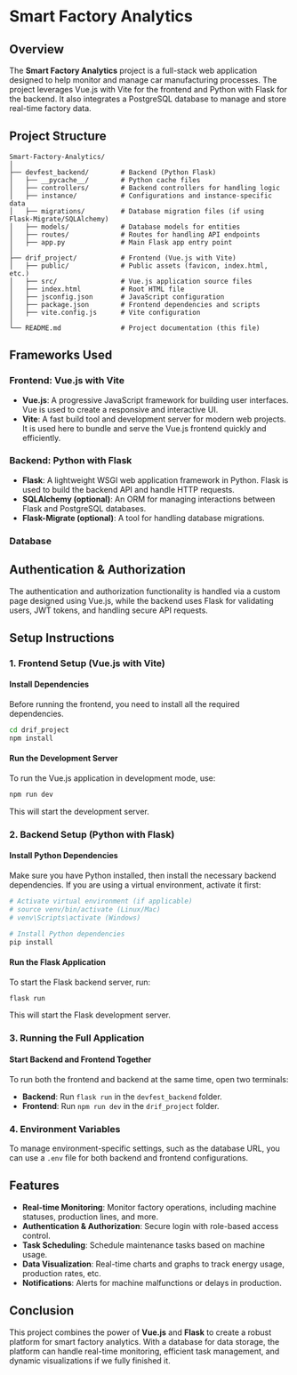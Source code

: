 # Smart Factory Analytics

## Overview
The **Smart Factory Analytics** project is a full-stack web application designed to help monitor and manage car manufacturing processes. The project leverages Vue.js with Vite for the frontend and Python with Flask for the backend. It also integrates a PostgreSQL database to manage and store real-time factory data.

## Project Structure
```
Smart-Factory-Analytics/
│
├── devfest_backend/        # Backend (Python Flask)
│   ├── __pycache__/        # Python cache files
│   ├── controllers/        # Backend controllers for handling logic
│   ├── instance/           # Configurations and instance-specific data
│   ├── migrations/         # Database migration files (if using Flask-Migrate/SQLAlchemy)
│   ├── models/             # Database models for entities
│   ├── routes/             # Routes for handling API endpoints
│   ├── app.py              # Main Flask app entry point
│
├── drif_project/           # Frontend (Vue.js with Vite)
│   ├── public/             # Public assets (favicon, index.html, etc.)
│   ├── src/                # Vue.js application source files
│   ├── index.html          # Root HTML file
│   ├── jsconfig.json       # JavaScript configuration
│   ├── package.json        # Frontend dependencies and scripts
│   ├── vite.config.js      # Vite configuration
│
└── README.md               # Project documentation (this file)
```

## Frameworks Used

### Frontend: Vue.js with Vite
- **Vue.js**: A progressive JavaScript framework for building user interfaces. Vue is used to create a responsive and interactive UI.
- **Vite**: A fast build tool and development server for modern web projects. It is used here to bundle and serve the Vue.js frontend quickly and efficiently.

### Backend: Python with Flask
- **Flask**: A lightweight WSGI web application framework in Python. Flask is used to build the backend API and handle HTTP requests.
- **SQLAlchemy (optional)**: An ORM for managing interactions between Flask and PostgreSQL databases.
- **Flask-Migrate (optional)**: A tool for handling database migrations.

### Database

## Authentication & Authorization
The authentication and authorization functionality is handled via a custom page designed using Vue.js, while the backend uses Flask for validating users, JWT tokens, and handling secure API requests.

## Setup Instructions

### 1. Frontend Setup (Vue.js with Vite)

#### Install Dependencies
Before running the frontend, you need to install all the required dependencies.

```bash
cd drif_project
npm install
```

#### Run the Development Server
To run the Vue.js application in development mode, use:

```bash
npm run dev
```

This will start the development server.

### 2. Backend Setup (Python with Flask)

#### Install Python Dependencies
Make sure you have Python installed, then install the necessary backend dependencies. If you are using a virtual environment, activate it first:

```bash
# Activate virtual environment (if applicable)
# source venv/bin/activate (Linux/Mac)
# venv\Scripts\activate (Windows)

# Install Python dependencies
pip install
```

#### Run the Flask Application
To start the Flask backend server, run:

```bash
flask run
```

This will start the Flask development server.

### 3. Running the Full Application

#### Start Backend and Frontend Together
To run both the frontend and backend at the same time, open two terminals:

- **Backend**: Run `flask run` in the `devfest_backend` folder.
- **Frontend**: Run `npm run dev` in the `drif_project` folder.

### 4. Environment Variables
To manage environment-specific settings, such as the database URL, you can use a `.env` file for both backend and frontend configurations.

## Features
- **Real-time Monitoring**: Monitor factory operations, including machine statuses, production lines, and more.
- **Authentication & Authorization**: Secure login with role-based access control.
- **Task Scheduling**: Schedule maintenance tasks based on machine usage.
- **Data Visualization**: Real-time charts and graphs to track energy usage, production rates, etc.
- **Notifications**: Alerts for machine malfunctions or delays in production.

## Conclusion
This project combines the power of **Vue.js** and **Flask** to create a robust platform for smart factory analytics. With a database for data storage, the platform can handle real-time monitoring, efficient task management, and dynamic visualizations if we fully finished it.